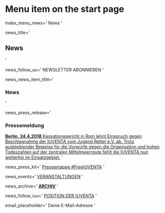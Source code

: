 # Menu item on the start page
index_menu_news='
News
'

news_title='
## News
'

news_follow_us='
NEWSLETTER ABONNIEREN
'

news_news_item_title='
### News
'

news_press_release='
### Pressemeldung

[**Berlin, 24.4.2018** Kassationsgericht in Rom lehnt Einspruch gegen Beschlagnahme der IUVENTA vom Jugend Rettet e.V. ab. Trotz ausbleibender Beweise für die Vorwürfe gegen die Organisation und hohen Todeszahlen auf der zentralen Mittelmeerroute fehlt die IUVENTA nun weiterhin im Einsatzgebiet.](../f/files/180424_PM_DE.pdf) 
'

news_press_kit='
[Pressemappe #FreeIUVENTA](./press)
'

news_events='
[VERANSTALTUNGEN](https://www.facebook.com/pg/JugendRettet/events/)
'

news_archive='
**[ARCHIV](./archive)**
'

news_follow_iuv='
[POSITION DER IUVENTA](./mission#current)
'

email_placeholder='
Deine E-Mail-Adresse
'

